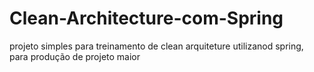 # Clean-Architecture-com-Spring
projeto simples para treinamento de clean arquiteture utilizanod spring, para produção de projeto maior 
